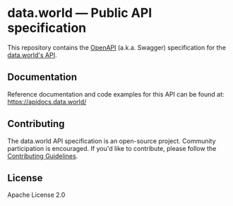 # data.world — Public API specification

This repository contains the [OpenAPI](https://github.com/OAI/OpenAPI-Specification) (a.k.a.
Swagger) specification for the [data.world's API](https://apidocs.data.world/).

## Documentation

Reference documentation and code examples for this API can be found at:
https://apidocs.data.world/

## Contributing

The data.world API specification is an open-source project. Community participation is encouraged.
If you'd like to contribute, please follow the [Contributing Guidelines](CONTRIBUTING.md).

## License

Apache License 2.0
